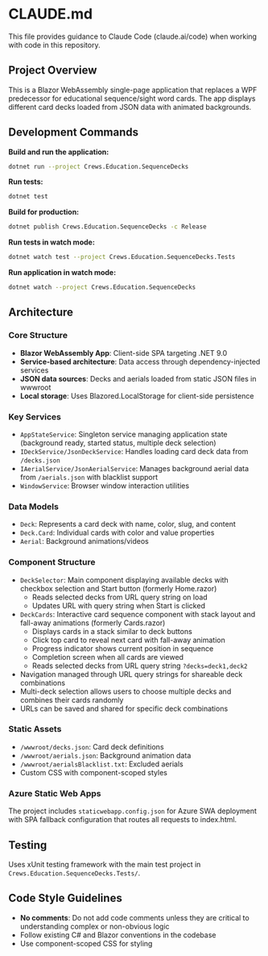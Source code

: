 # CLAUDE.md

This file provides guidance to Claude Code (claude.ai/code) when working with code in this repository.

## Project Overview

This is a Blazor WebAssembly single-page application that replaces a WPF predecessor for educational sequence/sight word cards. The app displays different card decks loaded from JSON data with animated backgrounds.

## Development Commands

**Build and run the application:**
```bash
dotnet run --project Crews.Education.SequenceDecks
```

**Run tests:**
```bash
dotnet test
```

**Build for production:**
```bash
dotnet publish Crews.Education.SequenceDecks -c Release
```

**Run tests in watch mode:**
```bash
dotnet watch test --project Crews.Education.SequenceDecks.Tests
```

**Run application in watch mode:**
```bash
dotnet watch --project Crews.Education.SequenceDecks
```

## Architecture

### Core Structure
- **Blazor WebAssembly App**: Client-side SPA targeting .NET 9.0
- **Service-based architecture**: Data access through dependency-injected services
- **JSON data sources**: Decks and aerials loaded from static JSON files in wwwroot
- **Local storage**: Uses Blazored.LocalStorage for client-side persistence

### Key Services
- `AppStateService`: Singleton service managing application state (background ready, started status, multiple deck selection)
- `IDeckService/JsonDeckService`: Handles loading card deck data from `/decks.json`
- `IAerialService/JsonAerialService`: Manages background aerial data from `/aerials.json` with blacklist support
- `WindowService`: Browser window interaction utilities

### Data Models
- `Deck`: Represents a card deck with name, color, slug, and content
- `Deck.Card`: Individual cards with color and value properties
- `Aerial`: Background animations/videos

### Component Structure
- `DeckSelector`: Main component displaying available decks with checkbox selection and Start button (formerly Home.razor)
  - Reads selected decks from URL query string on load
  - Updates URL with query string when Start is clicked
- `DeckCards`: Interactive card sequence component with stack layout and fall-away animations (formerly Cards.razor)
  - Displays cards in a stack similar to deck buttons
  - Click top card to reveal next card with fall-away animation
  - Progress indicator shows current position in sequence
  - Completion screen when all cards are viewed
  - Reads selected decks from URL query string `?decks=deck1,deck2`
- Navigation managed through URL query strings for shareable deck combinations
- Multi-deck selection allows users to choose multiple decks and combines their cards randomly
- URLs can be saved and shared for specific deck combinations

### Static Assets
- `/wwwroot/decks.json`: Card deck definitions
- `/wwwroot/aerials.json`: Background animation data
- `/wwwroot/aerialsBlacklist.txt`: Excluded aerials
- Custom CSS with component-scoped styles

### Azure Static Web Apps
The project includes `staticwebapp.config.json` for Azure SWA deployment with SPA fallback configuration that routes all requests to index.html.

## Testing
Uses xUnit testing framework with the main test project in `Crews.Education.SequenceDecks.Tests/`.

## Code Style Guidelines
- **No comments**: Do not add code comments unless they are critical to understanding complex or non-obvious logic
- Follow existing C# and Blazor conventions in the codebase
- Use component-scoped CSS for styling